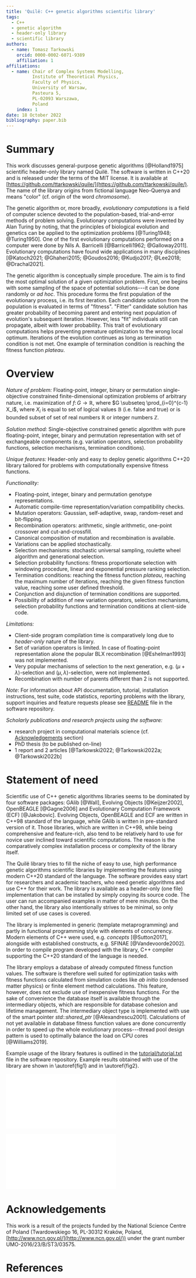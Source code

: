 ```yaml
---
title: 'Quilë: C++ genetic algorithms scientific library'
tags:
  - C++
  - genetic algorithm
  - header-only library
  - scientific library
authors:
  - name: Tomasz Tarkowski
    orcid: 0000-0002-6071-9389
    affiliation: 1
affiliations:
  - name: Chair of Complex Systems Modelling,
          Institute of Theoretical Physics,
          Faculty of Physics,
          University of Warsaw,
          Pasteura 5,
          PL-02093 Warszawa,
          Poland
    index: 1
date: 18 October 2022
bibliography: paper.bib
---
```


# Summary

This work discusses general-purpose genetic algorithms [@Holland1975] scientific
header-only library named Quilë. The software is written in C++20 and is
released under the terms of the MIT license. It is available at
[https://github.com/ttarkowski/quile/](https://github.com/ttarkowski/quile/).
The name of the library origins from fictional language Neo-Quenya and means
"color" (cf. origin of the word *chromosome*).

The genetic algorithm or, more broadly, *evolutionary computations* is a field
of computer science devoted to the population-based, trial-and-error methods of
problem solving. Evolutionary computations were invented by Alan Turing by
noting, that the principles of biological evolution and genetics can be applied
to the optimization problems [@Turing1948; @Turing1950]. One of the first
evolutionary computations performed on a computer were done by Nils A.
Barricelli [@Barricelli1962; @Galloway2011]. Evolutionary computations have
found wide applications in many disciplines [@Katoch2021; @Ghaheri2015;
@Goudos2016; @Kudjo2017; @Lee2018; @Drachal2021].

The genetic algorithm is conceptually simple procedure. The aim is to find the
most optimal solution of a given optimization problem. First, one begins with
some sampling of the space of potential solutions---it can be done randomly or
*ad hoc*. This procedure forms the first population of the evolutionary process,
i.e. its first iteration. Each candidate solution from the population is
evaluated in terms of "fitness". "Fitter" candidate solution has greater
probability of becoming parent and entering next population of evolution's
subsequent iteration. However, less "fit" individuals still can propagate,
albeit with lower probability. This trait of evolutionary computations helps
preventing premature optimization to the wrong local optimum. Iterations of the
evolution continues as long as termination condition is not met. One example of
termination condition is reaching the fitness function *plateau*.

# Overview

*Nature of problem:* Floating-point, integer, binary or permutation
single-objective constrained finite-dimensional optimization problems of
arbitrary nature, i.e. maximization of $f\colon G \rightarrow \mathbb{R}$, where
$G \subseteq \prod_{i=0}^{c-1} X_i$, where $X_i$ is equal to set of logical
values $\mathbb{B}$ (i.e. false and true) or is bounded subset of set of real
numbers $\mathbb{R}$ or integer numbers $\mathbb{Z}$.

*Solution method:* Single-objective constrained genetic algorithm with pure
floating-point, integer, binary and permutation representation with set of
exchangeable components (e.g. variation operators, selection probability
functions, selection mechanisms, termination conditions).

*Unique features:* Header-only and easy to deploy genetic algorithms C++20
library tailored for problems with computationally expensive fitness functions.

*Functionality:*

- Floating-point, integer, binary and permutation genotype representations.
- Automatic compile-time representation/variation compatibility checks.
- Mutation operators: Gaussian, self-adaptive, swap, random-reset and
  bit-flipping.
- Recombination operators: arithmetic, single arithmetic, one-point crossover
  and cut-and-crossfill.
- Canonical composition of mutation and recombination is available.
- Variations can be applied stochastically.
- Selection mechanisms: stochastic universal sampling, roulette wheel algorithm
  and generational selection.
- Selection probability functions: fitness proportionate selection with
  windowing procedure, linear and exponential pressure ranking selection.
- Termination conditions: reaching the fitness function *plateau*, reaching the
  maximum number of iterations, reaching the given fitness function value,
  reaching some user defined threshold.
- Conjunction and disjunction of termination conditions are supported.
- Possibility of addition of new variation operators, selection mechanisms,
  selection probability functions and termination conditions at client-side
  code.

*Limitations:*

- Client-side program compilation time is comparatively long due to
  *header-only* nature of the library.
- Set of variation operators is limited. In case of floating-point
  representation alone the popular BLX recombination [@Eshelman1993] was not
  implemented.
- Very popular mechanisms of selection to the next generation, e.g.
  $(\mu + \lambda )$-selection and $(\mu , \lambda )$-selection, were not
  implemented.
- Recombination with number of parents different than 2 is not supported.

*Note*: For information about API documentation, tutorial, installation
instructions, test suite, code statistics, reporting problems with the library,
support inquiries and feature requests please see
[README](https://github.com/ttarkowski/quile/blob/main/README) file in the
software repository.

*Scholarly publications and research projects using the software:*

- research project in computational materials science (cf.
  [Acknowledgements](#acknowledgements) section)
- PhD thesis (to be published on-line)
- 1 report and 2 articles [@Tarkowski2022; @Tarkowski2022a; @Tarkowski2022b]

# Statement of need

Scientific use of C++ genetic algorithms libraries seems to be dominated by four
software packages: GAlib [@Wall], Evolving Objects [@Keijzer2002], OpenBEAGLE
[@Gagne2006] and Evolutionary Computation Framework (ECF) [@Jakobovic]. Evolving
Objects, OpenBEAGLE and ECF are written in C++98 standard of the language, while
GAlib is written in pre-standard version of it. Those libraries, which are
written in C++98, while being comprehensive and feature-rich, also tend to be
relatively hard to use for novice user inclined toward scientific computations.
The reason is the comparatively complex installation process or complexity of
the library itself.

The Quilë library tries to fill the niche of easy to use, high performance
genetic algorithms scientific libraries by implementing the features using
modern C++20 standard of the language. The software provides easy start for
researchers and academic teachers, who need genetic algorithms and use C++ for
their work. The library is available as a header-only (one file) implementation
that can be installed by simply copying its source code. The user can run
accompanied examples in matter of mere minutes. On the other hand, the library
also intentionally strives to be minimal, so only limited set of use cases is
covered.

The library is implemented in generic (template metaprogramming) and partly in
functional programming style with elements of concurrency. Modern elements of
C++ were used, e.g. *concepts* [@Sutton2017], alongside with established
constructs, e.g. SFINAE [@Vandevoorde2002]. In order to compile program
developed with the library, C++ compiler supporting the C++20 standard of the
language is needed.

The library employs a database of already computed fitness function values. The
software is therefore well suited for optimization tasks with fitness functions
calculated from simulation codes like *ab initio* (condensed matter physics) or
finite element method calculations.
This feature, however, does not exclude use of inexpensive fitness functions.
For the sake of convenience the database itself is available through the
intermediary objects, which are responsible for database cohesion and lifetime
management. The intermediary object type is implemented with use of the smart
pointer *std::shared_ptr* [@Alexandrescu2001]. Calculations of not yet available
in database fitness function values are done concurrently in order to speed up
the whole evolutionary process---thread pool design pattern is used to optimally
balance the load on CPU cores [@Williams2019].

Example usage of the library features is outlined in the
[tutorial/tutorial.txt](https://github.com/ttarkowski/quile/blob/main/tutorial/tutorial.txt)
file in the software repository. Example results obtained with use of the
library are shown in \autoref{fig1} and in \autoref{fig2}.

![Genetic drift over function $f(x, y) = \cos \frac{r(x, y)}{4} + e$, where
$r(x, y) = \sqrt{x^2 + y^2}$, on domain $[-10, 10]^2$. Three genotype
generations were presented: the first one (#0), in half of the evolution (#6)
and at the end (#12). Each generation has the same size. This figure can be
reproduced by running
[example_1](https://github.com/ttarkowski/quile/tree/main/examples/example_1).
\label{fig1}](fig1.pdf)

![The $n$ queens puzzle: time of genetic program execution $\Delta t$ and
problem complexity $\xi$. Calculations were performed on low-spec CPU (*thermal
design power* 6 W) for sample size of 10 per measurement point. Number of $n$
queens puzzle solutions can be taken from [@oeisA000170]. Inset: Sample solution
*4Q3/Q7/7Q/5Q2/2Q5/6Q1/1Q6/3Q4 w - - 0 0* for eight queens puzzle reached after
creation of 56 unique genotypes in evolution (on average 123.61 with standard
deviation 111.69 for sample size 100). This figure can be reproduced by running
[example_2/time](https://github.com/ttarkowski/quile/tree/main/examples/example_2/time).
\label{fig2}](fig2.pdf)

# Acknowledgements

This work is a result of the projects funded by the National Science Centre of
Poland (Twardowskiego 16, PL-30312 Kraków, Poland,
[http://www.ncn.gov.pl/](http://www.ncn.gov.pl/)) under the grant number
UMO-2016/23/B/ST3/03575.

# References
